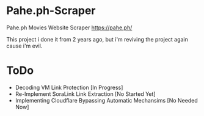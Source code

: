 # Pahe.ph-Scraper
Pahe.ph Movies Website Scraper
https://pahe.ph/

This project i done it from 2 years ago, but i'm reviving the project again cause i'm evil.

# ToDo
- Decoding VM Link Protection [In Progress]
- Re-Implement SoraLink Link Extraction [No Started Yet]
- Implementing Cloudflare Bypassing Automatic Mechansims [No Needed Now]
